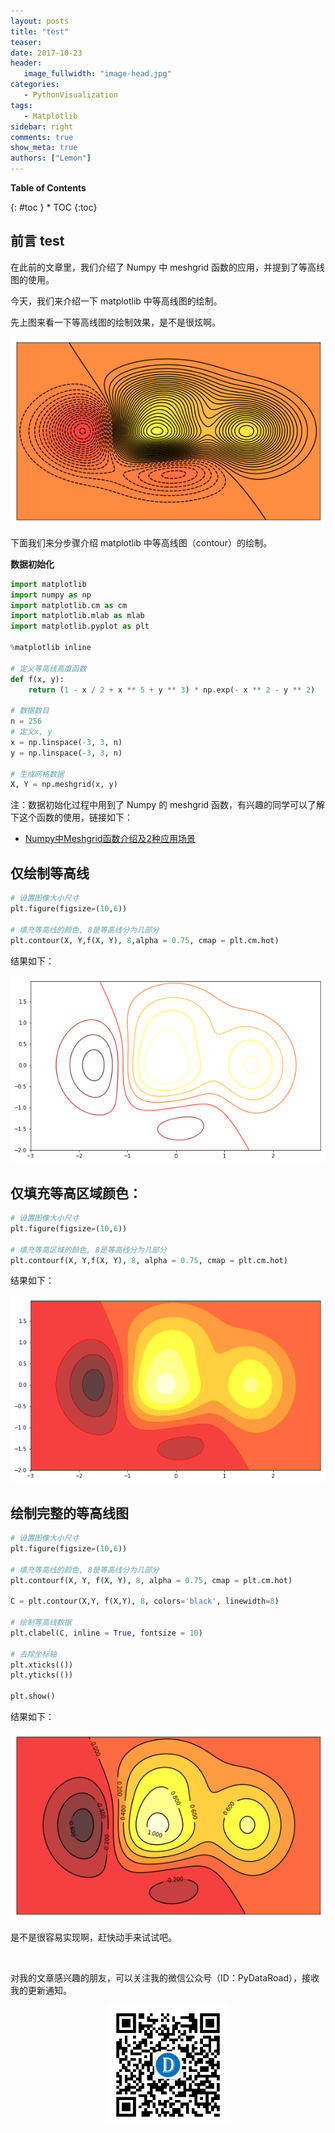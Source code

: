 ```yaml
---
layout: posts
title: "test"
teaser:
date: 2017-10-23
header:
   image_fullwidth: "image-head.jpg"
categories:
   - PythonVisualization
tags:
   - Matplotlib
sidebar: right
comments: true
show_meta: true
authors: ["Lemon"]
---
```

**Table of Contents**
<div class="panel radius" markdown="1">
{: #toc }
*  TOC
{:toc}
</div>


## 前言 test



在此前的文章里，我们介绍了 Numpy 中 meshgrid 函数的应用，并提到了等高线图的使用。

今天，我们来介绍一下 matplotlib 中等高线图的绘制。

先上图来看一下等高线图的绘制效果，是不是很炫啊。

<div align="center">
    <img src="/images/posts/matplotlib-contour/matplotlib-contour01.png">
</div>


下面我们来分步骤介绍 matplotlib 中等高线图（contour）的绘制。

**数据初始化**

```python
import matplotlib
import numpy as np
import matplotlib.cm as cm
import matplotlib.mlab as mlab
import matplotlib.pyplot as plt

%matplotlib inline

# 定义等高线高度函数
def f(x, y):
    return (1 - x / 2 + x ** 5 + y ** 3) * np.exp(- x ** 2 - y ** 2)

# 数据数目
n = 256
# 定义x, y
x = np.linspace(-3, 3, n)
y = np.linspace(-3, 3, n)

# 生成网格数据
X, Y = np.meshgrid(x, y)
```
注：数据初始化过程中用到了 Numpy 的 meshgrid 函数，有兴趣的同学可以了解下这个函数的使用，链接如下：

* [Numpy中Meshgrid函数介绍及2种应用场景](http://mp.weixin.qq.com/s?__biz=MzI2NjY5NzI0NA==&mid=2247484206&idx=1&sn=f10690c085b504123e9c526947e7e4c1&chksm=ea8b6c5dddfce54b7cd3ade5d1076572da560b8d47dcdeae190c1c9b9794623cf6a9b6e292b4&scene=21#wechat_redirect)

## 仅绘制等高线

```python
# 设置图像大小尺寸
plt.figure(figsize=(10,6))

# 填充等高线的颜色, 8是等高线分为几部分
plt.contour(X, Y,f(X, Y), 8,alpha = 0.75, cmap = plt.cm.hot)
```

结果如下：

<div align="center">
    <img src="/images/posts/matplotlib-contour/matplotlib-contour02.png">
</div>


## 仅填充等高区域颜色：

```python
# 设置图像大小尺寸
plt.figure(figsize=(10,6))

# 填充等高区域的颜色, 8是等高线分为几部分
plt.contourf(X, Y,f(X, Y), 8, alpha = 0.75, cmap = plt.cm.hot)
```

结果如下：

<div align="center">
    <img src="/images/posts/matplotlib-contour/matplotlib-contour03.png">
</div>

## 绘制完整的等高线图

```python
# 设置图像大小尺寸
plt.figure(figsize=(10,6))

# 填充等高线的颜色, 8是等高线分为几部分
plt.contourf(X, Y, f(X, Y), 8, alpha = 0.75, cmap = plt.cm.hot)

C = plt.contour(X,Y, f(X,Y), 8, colors='black', linewidth=8)

# 绘制等高线数据
plt.clabel(C, inline = True, fontsize = 10)

# 去除坐标轴
plt.xticks(())
plt.yticks(())

plt.show()
```

结果如下：

<div align="center">
    <img src="/images/posts/matplotlib-contour/matplotlib-contour04.png">
</div>

是不是很容易实现啊，赶快动手来试试吧。

<br>

对我的文章感兴趣的朋友，可以关注我的微信公众号（ID：PyDataRoad），接收我的更新通知。

<div align="center">
    <img src="/images/qrcode.jpg" width="192">
</div>
